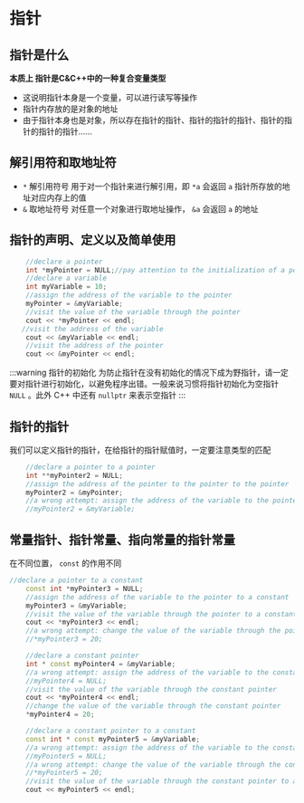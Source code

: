 # 指针

## 指针是什么

**本质上 指针是C&C++中的一种复合变量类型**

- 这说明指针本身是一个变量，可以进行读写等操作
- 指针内存放的是对象的地址
- 由于指针本身也是对象，所以存在指针的指针、指针的指针的指针、指针的指针的指针的指针……

## 解引用符和取地址符

- `*` 解引用符号
用于对一个指针来进行解引用，即 `*a` 会返回 `a` 指针所存放的地址对应内存上的值
- `&` 取地址符号
 对任意一个对象进行取地址操作， `&a` 会返回 `a` 的地址

## 指针的声明、定义以及简单使用

```cpp
   	//declare a pointer
    int *myPointer = NULL;//pay attention to the initialization of a pointer
    //declare a variable
    int myVariable = 10;
    //assign the address of the variable to the pointer
    myPointer = &myVariable;
    //visit the value of the variable through the pointer
    cout << *myPointer << endl;
   //visit the address of the variable
    cout << &myVariable << endl;
    //visit the address of the pointer
    cout << &myPointer << endl;
```

:::warning 指针的初始化
为防止指针在没有初始化的情况下成为野指针，请一定要对指针进行初始化，以避免程序出错。一般来说习惯将指针初始化为空指针 `NULL` 。此外 C++ 中还有 `nullptr` 来表示空指针
:::

## 指针的指针

我们可以定义指针的指针，在给指针的指针赋值时，一定要注意类型的匹配

```cpp
    //declare a pointer to a pointer
    int **myPointer2 = NULL;
    //assign the address of the pointer to the pointer to the pointer
    myPointer2 = &myPointer;
    //a wrong attempt: assign the address of the variable to the pointer to the pointer
    //myPointer2 = &myVariable;
```

## 常量指针、指针常量、指向常量的指针常量

在不同位置， `const` 的作用不同

```cpp
//declare a pointer to a constant
    const int *myPointer3 = NULL;
    //assign the address of the variable to the pointer to a constant
    myPointer3 = &myVariable;
    //visit the value of the variable through the pointer to a constant
    cout << *myPointer3 << endl;
    //a wrong attempt: change the value of the variable through the pointer to a constant
    //*myPointer3 = 20;

    //declare a constant pointer
    int * const myPointer4 = &myVariable;
    //a wrong attempt: assign the address of the variable to the constant pointer
    //myPointer4 = NULL;
    //visit the value of the variable through the constant pointer
    cout << *myPointer4 << endl;
    //change the value of the variable through the constant pointer
    *myPointer4 = 20;

    //declare a constant pointer to a constant
    const int * const myPointer5 = &myVariable;
    //a wrong attempt: assign the address of the variable to the constant pointer to a constant
    //myPointer5 = NULL;
    //a wrong attempt: change the value of the variable through the constant pointer to a constant
    //*myPointer5 = 20;
    //visit the value of the variable through the constant pointer to a constant
    cout << myPointer5 << endl;
```